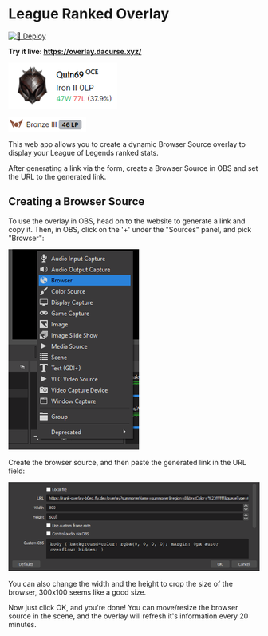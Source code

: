 # League Ranked Overlay

[![🚀 Deploy](https://github.com/DaCurse/league-ranked-overlay/actions/workflows/deploy.yml/badge.svg)](https://github.com/DaCurse/league-ranked-overlay/actions/workflows/deploy.yml)

**Try it live: <https://overlay.dacurse.xyz/>**

![Full Example](/images/example.png)

![Compact Example](/images/example_compact.png)

This web app allows you to create a dynamic Browser Source overlay to display your League of Legends ranked stats.

After generating a link via the form, create a Browser Source in OBS and set the URL to the generated link.

## Creating a Browser Source

To use the overlay in OBS, head on to the website to generate a link and copy it.
Then, in OBS, click on the '+' under the "Sources" panel, and pick "Browser":

![Adding a new browser source](/images/obs1.png)

Create the browser source, and then paste the generated link in the URL field:

![Setting the URL](/images/obs2.png)

You can also change the width and the height to crop the size of the browser, 300x100 seems like a good size.

Now just click OK, and you're done! You can move/resize the browser source in the scene, and the overlay will refresh it's information every 20 minutes.
